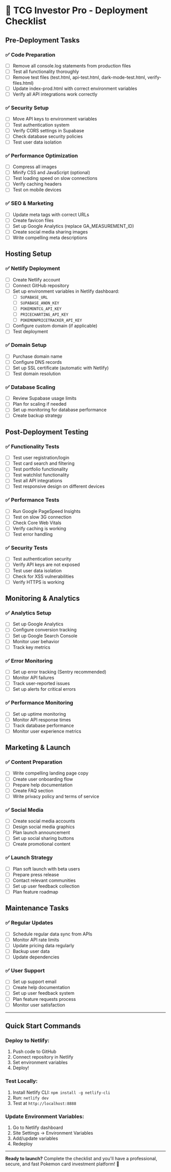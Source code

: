 # 🚀 TCG Investor Pro - Deployment Checklist

## Pre-Deployment Tasks

### ✅ **Code Preparation**
- [ ] Remove all console.log statements from production files
- [ ] Test all functionality thoroughly
- [ ] Remove test files (test.html, api-test.html, dark-mode-test.html, verify-files.html)
- [ ] Update index-prod.html with correct environment variables
- [ ] Verify all API integrations work correctly

### ✅ **Security Setup**
- [ ] Move API keys to environment variables
- [ ] Test authentication system
- [ ] Verify CORS settings in Supabase
- [ ] Check database security policies
- [ ] Test user data isolation

### ✅ **Performance Optimization**
- [ ] Compress all images
- [ ] Minify CSS and JavaScript (optional)
- [ ] Test loading speed on slow connections
- [ ] Verify caching headers
- [ ] Test on mobile devices

### ✅ **SEO & Marketing**
- [ ] Update meta tags with correct URLs
- [ ] Create favicon files
- [ ] Set up Google Analytics (replace GA_MEASUREMENT_ID)
- [ ] Create social media sharing images
- [ ] Write compelling meta descriptions

## Hosting Setup

### ✅ **Netlify Deployment**
- [ ] Create Netlify account
- [ ] Connect GitHub repository
- [ ] Set up environment variables in Netlify dashboard:
  - [ ] `SUPABASE_URL`
  - [ ] `SUPABASE_ANON_KEY`
  - [ ] `POKEMONTCG_API_KEY`
  - [ ] `PRICECHARTING_API_KEY`
  - [ ] `POKEMONPRICETRACKER_API_KEY`
- [ ] Configure custom domain (if applicable)
- [ ] Test deployment

### ✅ **Domain Setup**
- [ ] Purchase domain name
- [ ] Configure DNS records
- [ ] Set up SSL certificate (automatic with Netlify)
- [ ] Test domain resolution

### ✅ **Database Scaling**
- [ ] Review Supabase usage limits
- [ ] Plan for scaling if needed
- [ ] Set up monitoring for database performance
- [ ] Create backup strategy

## Post-Deployment Testing

### ✅ **Functionality Tests**
- [ ] Test user registration/login
- [ ] Test card search and filtering
- [ ] Test portfolio functionality
- [ ] Test watchlist functionality
- [ ] Test all API integrations
- [ ] Test responsive design on different devices

### ✅ **Performance Tests**
- [ ] Run Google PageSpeed Insights
- [ ] Test on slow 3G connection
- [ ] Check Core Web Vitals
- [ ] Verify caching is working
- [ ] Test error handling

### ✅ **Security Tests**
- [ ] Test authentication security
- [ ] Verify API keys are not exposed
- [ ] Test user data isolation
- [ ] Check for XSS vulnerabilities
- [ ] Verify HTTPS is working

## Monitoring & Analytics

### ✅ **Analytics Setup**
- [ ] Set up Google Analytics
- [ ] Configure conversion tracking
- [ ] Set up Google Search Console
- [ ] Monitor user behavior
- [ ] Track key metrics

### ✅ **Error Monitoring**
- [ ] Set up error tracking (Sentry recommended)
- [ ] Monitor API failures
- [ ] Track user-reported issues
- [ ] Set up alerts for critical errors

### ✅ **Performance Monitoring**
- [ ] Set up uptime monitoring
- [ ] Monitor API response times
- [ ] Track database performance
- [ ] Monitor user experience metrics

## Marketing & Launch

### ✅ **Content Preparation**
- [ ] Write compelling landing page copy
- [ ] Create user onboarding flow
- [ ] Prepare help documentation
- [ ] Create FAQ section
- [ ] Write privacy policy and terms of service

### ✅ **Social Media**
- [ ] Create social media accounts
- [ ] Design social media graphics
- [ ] Plan launch announcement
- [ ] Set up social sharing buttons
- [ ] Create promotional content

### ✅ **Launch Strategy**
- [ ] Plan soft launch with beta users
- [ ] Prepare press release
- [ ] Contact relevant communities
- [ ] Set up user feedback collection
- [ ] Plan feature roadmap

## Maintenance Tasks

### ✅ **Regular Updates**
- [ ] Schedule regular data sync from APIs
- [ ] Monitor API rate limits
- [ ] Update pricing data regularly
- [ ] Backup user data
- [ ] Update dependencies

### ✅ **User Support**
- [ ] Set up support email
- [ ] Create help documentation
- [ ] Set up user feedback system
- [ ] Plan feature requests process
- [ ] Monitor user satisfaction

---

## Quick Start Commands

### **Deploy to Netlify:**
1. Push code to GitHub
2. Connect repository in Netlify
3. Set environment variables
4. Deploy!

### **Test Locally:**
1. Install Netlify CLI: `npm install -g netlify-cli`
2. Run: `netlify dev`
3. Test at `http://localhost:8888`

### **Update Environment Variables:**
1. Go to Netlify dashboard
2. Site Settings → Environment Variables
3. Add/update variables
4. Redeploy

---

**Ready to launch?** Complete the checklist and you'll have a professional, secure, and fast Pokemon card investment platform! 🚀
